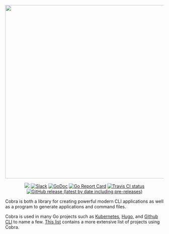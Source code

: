 <p align="center">
  <a title="cobra.dev" href="https://cobra.dev/"><img width="550px" src="https://cloud.githubusercontent.com/assets/173412/10886352/ad566232-814f-11e5-9cd0-aa101788c117.png"/></a>
</p>

<p align="center">
  <a title="Site" href="https://cobra.dev/"><img src="https://img.shields.io/website.svg?label=cobra.dev&longCache=true&style=flat-square&url=http%3A%2F%2Fcobra.dev%2Findex.html"></a><!--
  -->
  <a title="Slack" href="https://gophers.slack.com/archives/CD3LP1199"><img alt="Slack" src="https://img.shields.io/badge/Slack-cobra-brightgreen?longCache=true&label=slack&logo=slack&logoColor=fff"></a><!--
  -->
  <a title="GoDoc" href="https://godoc.org/github.com/spf13/cobra"><img alt="GoDoc" src="https://godoc.org/github.com/spf13/cobra?status.svg"></a><!--
  -->
  <a title="Go Report Card" href="https://goreportcard.com/report/github.com/spf13/cobra"><img alt="Go Report Card" src="https://goreportcard.com/badge/github.com/spf13/cobra"></a><!--
  -->
  <a title="Travis CI status" href="https://travis-ci.org/spf13/cobra"><img alt="Travis CI status" src="https://img.shields.io/travis/spf13/cobra?longCache=true&label=build&logo=travis-ci&logoColor=fff"></a><!--
  -->
  <a title="Releases" href="https://github.com/spf13/cobra/releases"><img alt="GitHub release (latest by date including pre-releases)" src="https://img.shields.io/github/v/release/spf13/cobra?include_prereleases&longCache=true&label=Releases&logo=github&color=informational"></a><!--
  -->
</p>

Cobra is both a library for creating powerful modern CLI applications as well as a program to generate applications and command files.

Cobra is used in many Go projects such as [Kubernetes](http://kubernetes.io/),
[Hugo](https://gohugo.io), and [Github CLI](https://github.com/cli/cli) to
name a few. [This list](./site/content/projects_using_cobra.md) contains a more extensive list of projects using Cobra.
